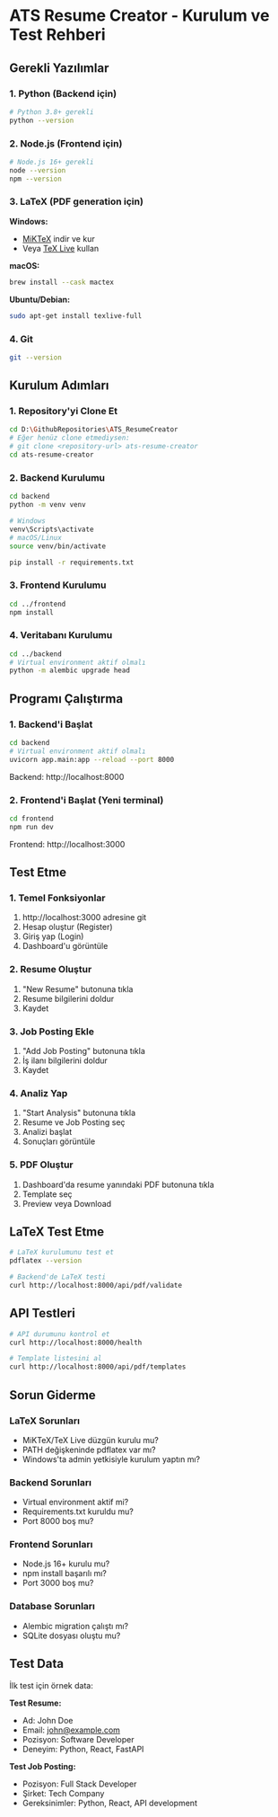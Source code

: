 # ATS Resume Creator - Kurulum ve Test Rehberi

## Gerekli Yazılımlar

### 1. Python (Backend için)
```bash
# Python 3.8+ gerekli
python --version
```

### 2. Node.js (Frontend için)
```bash
# Node.js 16+ gerekli
node --version
npm --version
```

### 3. LaTeX (PDF generation için)
**Windows:**
- [MiKTeX](https://miktex.org/download) indir ve kur
- Veya [TeX Live](https://tug.org/texlive/windows.html) kullan

**macOS:**
```bash
brew install --cask mactex
```

**Ubuntu/Debian:**
```bash
sudo apt-get install texlive-full
```

### 4. Git
```bash
git --version
```

## Kurulum Adımları

### 1. Repository'yi Clone Et
```bash
cd D:\GithubRepositories\ATS_ResumeCreator
# Eğer henüz clone etmediysen:
# git clone <repository-url> ats-resume-creator
cd ats-resume-creator
```

### 2. Backend Kurulumu
```bash
cd backend
python -m venv venv

# Windows
venv\Scripts\activate
# macOS/Linux
source venv/bin/activate

pip install -r requirements.txt
```

### 3. Frontend Kurulumu
```bash
cd ../frontend
npm install
```

### 4. Veritabanı Kurulumu
```bash
cd ../backend
# Virtual environment aktif olmalı
python -m alembic upgrade head
```

## Programı Çalıştırma

### 1. Backend'i Başlat
```bash
cd backend
# Virtual environment aktif olmalı
uvicorn app.main:app --reload --port 8000
```
Backend: http://localhost:8000

### 2. Frontend'i Başlat (Yeni terminal)
```bash
cd frontend
npm run dev
```
Frontend: http://localhost:3000

## Test Etme

### 1. Temel Fonksiyonlar
1. http://localhost:3000 adresine git
2. Hesap oluştur (Register)
3. Giriş yap (Login)
4. Dashboard'u görüntüle

### 2. Resume Oluştur
1. "New Resume" butonuna tıkla
2. Resume bilgilerini doldur
3. Kaydet

### 3. Job Posting Ekle
1. "Add Job Posting" butonuna tıkla
2. İş ilanı bilgilerini doldur
3. Kaydet

### 4. Analiz Yap
1. "Start Analysis" butonuna tıkla
2. Resume ve Job Posting seç
3. Analizi başlat
4. Sonuçları görüntüle

### 5. PDF Oluştur
1. Dashboard'da resume yanındaki PDF butonuna tıkla
2. Template seç
3. Preview veya Download

## LaTeX Test Etme
```bash
# LaTeX kurulumunu test et
pdflatex --version

# Backend'de LaTeX testi
curl http://localhost:8000/api/pdf/validate
```

## API Testleri
```bash
# API durumunu kontrol et
curl http://localhost:8000/health

# Template listesini al
curl http://localhost:8000/api/pdf/templates
```

## Sorun Giderme

### LaTeX Sorunları
- MiKTeX/TeX Live düzgün kurulu mu?
- PATH değişkeninde pdflatex var mı?
- Windows'ta admin yetkisiyle kurulum yaptın mı?

### Backend Sorunları
- Virtual environment aktif mi?
- Requirements.txt kuruldu mu?
- Port 8000 boş mu?

### Frontend Sorunları
- Node.js 16+ kurulu mu?
- npm install başarılı mı?
- Port 3000 boş mu?

### Database Sorunları
- Alembic migration çalıştı mı?
- SQLite dosyası oluştu mu?

## Test Data
İlk test için örnek data:

**Test Resume:**
- Ad: John Doe
- Email: john@example.com
- Pozisyon: Software Developer
- Deneyim: Python, React, FastAPI

**Test Job Posting:**
- Pozisyon: Full Stack Developer
- Şirket: Tech Company
- Gereksinimler: Python, React, API development